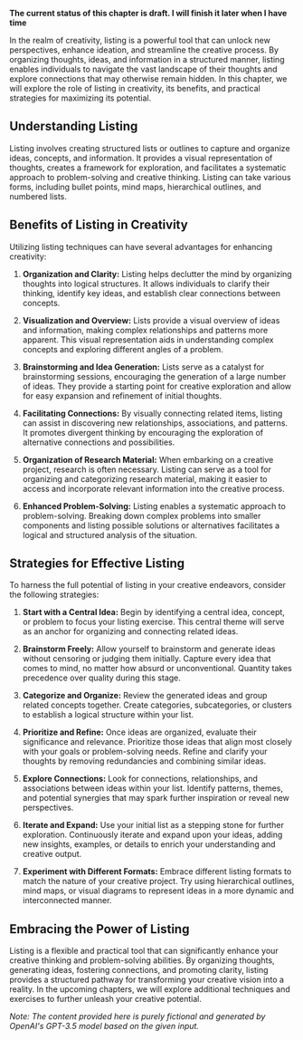 **The current status of this chapter is draft. I will finish it later when I have time**

In the realm of creativity, listing is a powerful tool that can unlock new perspectives, enhance ideation, and streamline the creative process. By organizing thoughts, ideas, and information in a structured manner, listing enables individuals to navigate the vast landscape of their thoughts and explore connections that may otherwise remain hidden. In this chapter, we will explore the role of listing in creativity, its benefits, and practical strategies for maximizing its potential.

Understanding Listing
---------------------

Listing involves creating structured lists or outlines to capture and organize ideas, concepts, and information. It provides a visual representation of thoughts, creates a framework for exploration, and facilitates a systematic approach to problem-solving and creative thinking. Listing can take various forms, including bullet points, mind maps, hierarchical outlines, and numbered lists.

Benefits of Listing in Creativity
---------------------------------

Utilizing listing techniques can have several advantages for enhancing creativity:

1. **Organization and Clarity:** Listing helps declutter the mind by organizing thoughts into logical structures. It allows individuals to clarify their thinking, identify key ideas, and establish clear connections between concepts.

2. **Visualization and Overview:** Lists provide a visual overview of ideas and information, making complex relationships and patterns more apparent. This visual representation aids in understanding complex concepts and exploring different angles of a problem.

3. **Brainstorming and Idea Generation:** Lists serve as a catalyst for brainstorming sessions, encouraging the generation of a large number of ideas. They provide a starting point for creative exploration and allow for easy expansion and refinement of initial thoughts.

4. **Facilitating Connections:** By visually connecting related items, listing can assist in discovering new relationships, associations, and patterns. It promotes divergent thinking by encouraging the exploration of alternative connections and possibilities.

5. **Organization of Research Material:** When embarking on a creative project, research is often necessary. Listing can serve as a tool for organizing and categorizing research material, making it easier to access and incorporate relevant information into the creative process.

6. **Enhanced Problem-Solving:** Listing enables a systematic approach to problem-solving. Breaking down complex problems into smaller components and listing possible solutions or alternatives facilitates a logical and structured analysis of the situation.

Strategies for Effective Listing
--------------------------------

To harness the full potential of listing in your creative endeavors, consider the following strategies:

1. **Start with a Central Idea:** Begin by identifying a central idea, concept, or problem to focus your listing exercise. This central theme will serve as an anchor for organizing and connecting related ideas.

2. **Brainstorm Freely:** Allow yourself to brainstorm and generate ideas without censoring or judging them initially. Capture every idea that comes to mind, no matter how absurd or unconventional. Quantity takes precedence over quality during this stage.

3. **Categorize and Organize:** Review the generated ideas and group related concepts together. Create categories, subcategories, or clusters to establish a logical structure within your list.

4. **Prioritize and Refine:** Once ideas are organized, evaluate their significance and relevance. Prioritize those ideas that align most closely with your goals or problem-solving needs. Refine and clarify your thoughts by removing redundancies and combining similar ideas.

5. **Explore Connections:** Look for connections, relationships, and associations between ideas within your list. Identify patterns, themes, and potential synergies that may spark further inspiration or reveal new perspectives.

6. **Iterate and Expand:** Use your initial list as a stepping stone for further exploration. Continuously iterate and expand upon your ideas, adding new insights, examples, or details to enrich your understanding and creative output.

7. **Experiment with Different Formats:** Embrace different listing formats to match the nature of your creative project. Try using hierarchical outlines, mind maps, or visual diagrams to represent ideas in a more dynamic and interconnected manner.

Embracing the Power of Listing
------------------------------

Listing is a flexible and practical tool that can significantly enhance your creative thinking and problem-solving abilities. By organizing thoughts, generating ideas, fostering connections, and promoting clarity, listing provides a structured pathway for transforming your creative vision into a reality. In the upcoming chapters, we will explore additional techniques and exercises to further unleash your creative potential.

*Note: The content provided here is purely fictional and generated by OpenAI's GPT-3.5 model based on the given input.*
